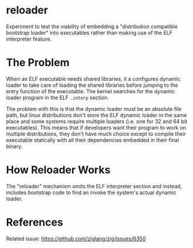 # reloader

Experiment to test the viability of embedding a "distribution compatible bootstrap loader" into executables rather than making use of the ELF interpreter feature.

# The Problem

When an ELF executable needs shared libraries, it a configures dynamic loader to take care of loading the shared libraries before jumping to the entry function of the executable.  The kernel searches for the dynamic loader program in the ELF `.interp` section.

The problem with this is that the dynamic loader must be an absolute file path, but linux distributions don't store the ELF dynamic loader in the same place and some systems require multiple loaders (i.e. one for 32 and 64 bit executables). This means that if developers want their program to work on multiple distributions, they don't have much choice except to compile their executable statically with all their dependencies embedded in their final binary.

# How Reloader Works

The "reloader" mechanism omits the ELF interpreter section and instead, includes bootstrap code to find an invoke the system's actual dynamic loader.

# References

Related issue: https://github.com/ziglang/zig/issues/6350
